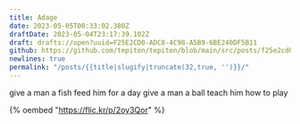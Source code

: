 ```yaml
---
title: Adage
date: 2023-05-05T00:33:02.380Z
draftDate: 2023-05-04T23:17:39.102Z
draft: drafts://open?uuid=F25E2CD0-ADC8-4C98-A5B9-6BE240DF5B11
github: https://github.com/tepiton/tepiton/blob/main/src/posts/f25e2cd0-adc8-4c98-a5b9-6be240df5b11.md
newlines: true
permalink: "/posts/{{title|slugify|truncate(32,true, '')}}/"
---
```

give a man a fish
feed him for a day
give a man a ball
teach him how to play

{% oembed "https://flic.kr/p/2oy3Qor"  %}
